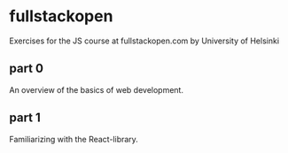 # fullstackopen
Exercises for the JS course at fullstackopen.com by University of Helsinki

## part 0
An overview of the basics of web development.

## part 1
Familiarizing with the React-library.
